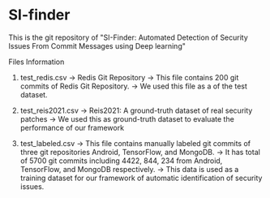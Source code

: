 # SI-finder

This is the git repository of "SI-Finder: Automated Detection of Security Issues From Commit Messages using Deep learning"



Files Information

1. test_redis.csv
 -> Redis Git Repository
 -> This file contains 200 git commits of Redis Git Repository.
 -> We used this file as a of the test dataset.
 
2. test_reis2021.csv
 -> Reis2021: A ground-truth dataset of real security patches
 -> We used this as ground-truth dataset to evaluate the performance of our framework
 
3. test_labeled.csv
 -> This file contains manually labeled git commits of three git repositories Android, TensorFlow, and MongoDB.
 -> It has total of 5700 git commits including 4422, 844, 234 from Android, TensorFlow, and MongoDB respectively.
 -> This data is used as a training dataset for our framework of automatic identification of security issues.
